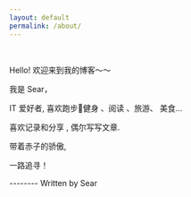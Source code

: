 ```yaml
---
layout: default
permalink: /about/
---
```




<br/>

Hello! 欢迎来到我的博客～～

我是 Sear，

IT 爱好者, 喜欢跑步🏃健身 、阅读 、旅游、 美食...

喜欢记录和分享 , 偶尔写写文章.

带着赤子的骄傲,

一路追寻！


-------- Written by Sear

